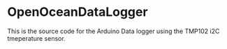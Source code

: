 # OpenOceanDataLogger

This is the source code for the Arduino Data logger using the TMP102 i2C tmeperature sensor.
